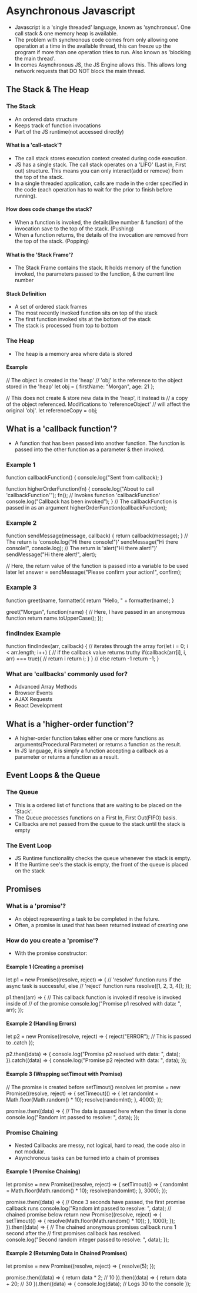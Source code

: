 # Asynchronous Javascript
- Javascript is a 'single threaded' language, known as 'synchronous'. One call stack & one memory heap is available.
- The problem with synchronous code comes from only allowing one operation at a time in the available thread, this can freeze up the program if more than one operation tries to run. Also known as 'blocking the main thread'.
- In comes Asynchronous JS, the JS Engine allows this. This allows long network requests that DO NOT block the main thread.

## The Stack & The Heap

### The Stack
- An ordered data structure
- Keeps track of function invocations
- Part of the JS runtime(not accessed directly)

#### What is a 'call-stack'?
- The call stack stores execution context created during code execution.
- JS has a single stack. The call stack operates on a 'LIFO' (Last in, First out) structure. This means you can only interact(add or remove) from the top of the stack.
- In a single threaded application, calls are made in the order specified in the code (each operation has to wait for the prior to finish before running).

#### How does code change the stack?
- When a function is invoked, the details(line number & function) of the invocation save to the top of the stack. (Pushing)
- When a function returns, the details of the invocation are removed from the top of the stack. (Popping)

#### What is the 'Stack Frame'?
- The Stack Frame contains the stack. It holds memory of the function invoked, the parameters passed to the function, & the current line number

#### Stack Definition
- A set of ordered stack frames
- The most recently invoked function sits on top of the stack
- The first function invoked sits at the bottom of the stack
- The stack is processed from top to bottom

### The Heap
- The heap is a memory area where data is stored

#### Example
// The object is created in the 'heap'
// 'obj' is the reference to the object stored in the 'heap'
let obj = {
    firstName: "Morgan",
    age: 21
};

// This does not create & store new data in the 'heap', it instead is
// a copy of the object referenced. Modifications to 'referenceObject'
// will affect the original 'obj'.
let referenceCopy = obj;

## What is a 'callback function'?
- A function that has been passed into another function. The function is passed into the other function as a parameter & then invoked.

### Example 1
function callbackFunction() {
    console.log("Sent from callback);
}

function higherOrderFunction(fn) {
    console.log("About to call 'callbackFunction'");
    fn(); // Invokes function 'callbackFunction'
    console.log("Callback has been invoked");
}
// The callbackFunction is passed in as an argument
higherOrderFunction(callbackFunction);

### Example 2
function sendMessage(message, callback) {
    return callback(message);
}
// The return is 'console.log("Hi there console!")'
sendMessage("Hi there console!", console.log);
// The return is 'alert("Hi there alert!")'
sendMessage("Hi there alert!", alert);

// Here, the return value of the function is passed into a variable to be used later
let answer = sendMessage("Please confirm your action!", confirm);

### Example 3
function greet(name, formatter){
    return "Hello, " + formatter(name);
}

greet("Morgan", function(name) {
    // Here, I have passed in an anonymous function
    return name.toUpperCase();
});

### findIndex Example
function findIndex(arr, callback) {
    // iterates through the array
    for(let i = 0; i < arr.length; i++) {
        // if the callback value returns truthy
        if(callback(arr[i], i, arr) === true){
            // return i
            return i;
        }
    }
    // else return -1
    return -1;
}

### What are 'callbacks' commonly used for?
- Advanced Array Methods
- Browser Events
- AJAX Requests
- React Development

## What is a 'higher-order function'?
- A higher-order function takes either one or more functions as arguments(Procedural Parameter) or returns a function as the result.
- In JS language, it is simply a function accepting a callback as a parameter or returns a function as a result.

## Event Loops & the Queue
### The Queue
- This is a ordered list of functions that are waiting to be placed on the 'Stack'.
- The Queue processes functions on a First In, First Out(FIFO) basis.
- Callbacks are not passed from the queue to the stack until the stack is empty

### The Event Loop
- JS Runtime functionality checks the queue whenever the stack is empty.
- If the Runtime see's the stack is empty, the front of the queue is placed on the stack

## Promises
### What is a 'promise'?
- An object representing a task to be completed in the future.
- Often, a promise is used that has been returned instead of creating one

### How do you create a 'promise'?
- With the promise constructor:

#### Example 1 (Creating a promise)
let p1 = new Promise((resolve, reject) => {
    // 'resolve' function runs if the async task is successful, else 
    // 'reject' function runs
    resolve([1, 2, 3, 4]);
});

p1.then((arr) => {
    // This callback function is invoked if resolve is invoked inside of 
    // of the promise
    console.log("Promise p1 resolved with data: ", arr);
});

#### Example 2 (Handling Errors)
let p2 = new Promise((resolve, reject) => {
    reject("ERROR"); // This is passed to .catch
});

p2.then((data) => {
    console.log("Promise p2 resolved with data: ", data);
}).catch((data) => {
    console.log("Promise p2 rejected with data: ", data);
});

#### Example 3 (Wrapping setTimout with Promise)
// The promise is created before setTimout() resolves
let promise = new Promise((resolve, reject) => {
    setTimeout(() => {
        let randomInt = Math.floor(Math.random() * 10);
        resolve(randomInt);
    }, 4000);
});

promise.then((data) => {
    // The data is passed here when the timer is done
    console.log("Random int passed to resolve: ", data);
});

### Promise Chaining
- Nested Callbacks are messy, not logical, hard to read, the code also in not modular.
- Asynchronous tasks can be turned into a chain of promises

#### Example 1 (Promise Chaining)
let promise = new Promise((resolve, reject) => {
    setTimout(() => {
        randomInt = Math.floor(Math.random() * 10);
        resolve(randomInt);
    }, 3000);
});

promise.then((data) => {
    // Once 3 seconds have passed, the first promise callback runs
    console.log("Random int passed to resolve: ", data);
    // chained promise below
    return new Promise((resolve, reject) => {
        setTimout(() => {
            resolve(Math.floor(Math.random() * 10));
        }, 1000);
    });
}).then((data) => {
    // The chained anonymous promises callback runs 1 second after the 
    // first promises callback has resolved.
    console.log("Second random integer passed to resolve: ", data);
});

#### Example 2 (Returning Data in Chained Promises)
let promise = new Promise((resolve, reject) => {
    resolve(5);
});

promise.then((data) => {
    return data * 2; // 10
}).then((data) => {
    return data + 20; // 30
}).then((data) => {
    console.log(data); // Logs 30 to the console
});
